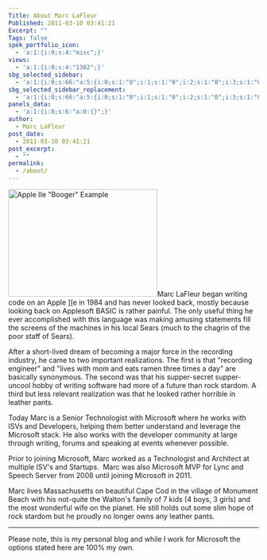 ```yaml
---
Title: About Marc LaFleur
Published: 2011-03-10 03:41:21
Excerpt: ""
Tags: false
spek_portfolio_icon:
  - 'a:1:{i:0;s:4:"misc";}'
views:
  - 'a:1:{i:0;s:4:"1382";}'
sbg_selected_sidebar:
  - 'a:1:{i:0;s:66:"a:5:{i:0;s:1:"0";i:1;s:1:"0";i:2;s:1:"0";i:3;s:1:"0";i:4;s:1:"0";}";}'
sbg_selected_sidebar_replacement:
  - 'a:1:{i:0;s:66:"a:5:{i:0;s:1:"0";i:1;s:1:"0";i:2;s:1:"0";i:3;s:1:"0";i:4;s:1:"0";}";}'
panels_data:
  - 'a:1:{i:0;s:6:"a:0:{}";}'
author:
  - Marc LaFleur
post_date:
  - 2011-03-10 03:41:21
post_excerpt:
  - ""
permalink:
  - /about/
---
```

<a href="http://massivescale.azurewebsites.net/about/appleiibooger/" rel="attachment wp-att-921"><img class="alignright  wp-image-921" title="Apple IIe &quot;Booger&quot; Example" alt="Apple IIe &quot;Booger&quot; Example" src="http://massivescale.azurewebsites.net/wp-content/uploads/2011/03/AppleIIBooger.jpg" width="300" height="216" /></a>Marc LaFleur began writing code on an Apple ][e in 1984 and has never looked back, mostly because looking back on Applesoft BASIC is rather painful. The only useful thing he ever accomplished with this language was making amusing statements fill the screens of the machines in his local Sears (much to the chagrin of the poor staff of Sears).

After a short-lived dream of becoming a major force in the recording industry, he came to two important realizations. The first is that "recording engineer" and "lives with mom and eats ramen three times a day" are basically synonymous. The second was that his supper-secret supper-uncool hobby of writing software had more of a future than rock stardom. A third but less relevant realization was that he looked rather horrible in leather pants.

Today Marc is a Senior Technologist with Microsoft where he works with ISVs and Developers, helping them better understand and leverage the Microsoft stack. He also works with the developer community at large through writing, forums and speaking at events whenever possible.

Prior to joining Microsoft, Marc worked as a Technologist and Architect at multiple ISV's and Startups.  Marc was also Microsoft MVP for Lync and Speech Server from 2008 until joining Microsoft in 2011.

Marc lives Massachusetts on beautiful Cape Cod in the village of Monument Beach with his not-quite the Walton's family of 7 kids (4 boys, 3 girls) and the most wonderful wife on the planet. He still holds out some slim hope of rock stardom but he proudly no longer owns any leather pants.

-----

Please note, this is my personal blog and while I work for Microsoft the options stated here are 100% my own.